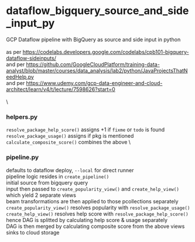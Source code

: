 # dataflow_bigquery_source_and_side_input_py
GCP Dataflow pipeline with BigQuery as source and side input in python \
\
as per https://codelabs.developers.google.com/codelabs/cpb101-bigquery-dataflow-sideinputs/ \
and per https://github.com/GoogleCloudPlatform/training-data-analyst/blob/master/courses/data_analysis/lab2/python/JavaProjectsThatNeedHelp.py \
and per https://www.udemy.com/gcp-data-engineer-and-cloud-architect/learn/v4/t/lecture/7598626?start=0 \
\
\


### helpers.py
`resolve_package_help_score()` assigns +1 if `fixme` or `todo` is found \
`resolve_package_usage()` assigns if pkg is mentioned
`calculate_composite_score()` combines the above \

### pipeline.py
defaults to dataflow deploy, `--local` for direct runner \
pipeline logic resides in `create_pipeline()` \
initial source from bigquery query \
input then passed to `create_popularity_view()` and `create_help_view()` which yield 2 separate views \
beam transformations are then applied to those pcollections separately
`create_popularity_view()` resolves popularity with `resolve_package_usage()` \
`create_help_view()` resolves help score with `resolve_package_help_score()` \
hence DAG is splitted by calculating help score & usage separately \
DAG is then merged by calculating composite score from the above views \
sinks to cloud storage
